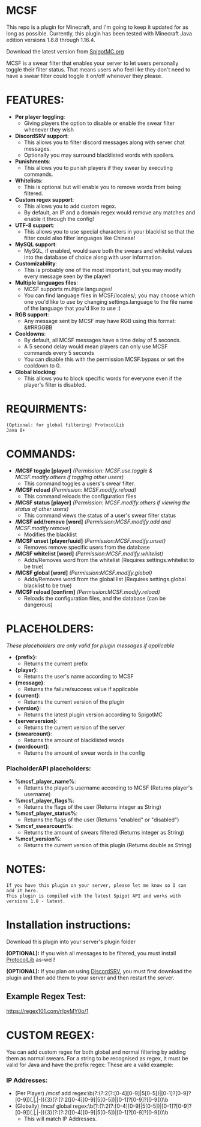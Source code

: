 # MCSF

This repo is a plugin for Minecraft, and I'm going to keep it updated for as long as possible. Currently, this plugin has been tested with Minecraft Java edition versions 1.8.8 through 1.16.4.

Download the latest version from [SpigotMC.org](https://www.spigotmc.org/resources/54115/)

MCSF is a swear filter that enables your server to let users personally toggle their filter status. That means users who feel like they don't need to have a swear filter could toggle it on/off whenever they please.
# FEATURES:
* **Per player toggling**:
  * Giving players the option to disable or enable the swear filter whenever they wish
* **DiscordSRV support**: 
  * This allows you to filter discord messages along with server chat messages. 
  * Optionally you may surround blacklisted words with spoilers.
* **Punishments**: 
  * This allows you to punish players if they swear by executing commands.
* **Whitelists**: 
  * This is optional but will enable you to remove words from being filtered.
* **Custom regex support**: 
  * This allows you to add custom regex. 
  * By default, an IP and a domain regex would remove any matches and enable it through the config!
* **UTF-8 support**: 
  * This allows you to use special characters in your blacklist so that the filter could also filter languages like Chinese!
* **MySQL support**: 
  * MySQL, if enabled, would save both the swears and whitelist values into the database of choice along with user information.
* **Customizability**: 
  * This is probably one of the most important, but you may modify every message seen by the player!
* **Multiple languages files**: 
  * MCSF supports multiple languages! 
  * You can find language files in MCSF/locales/; you may choose which one you'd like to use by changing settings.language to the file name of the language that you'd like to use :)
* **RGB support**: 
  * Any message sent by MCSF may have RGB using this format: &#RRGGBB
* **Cooldowns**: 
  * By default, all MCSF messages have a time delay of 5 seconds.
  * A 5 second delay would mean players can only use MCSF commands every 5 seconds
  * You can disable this with the permission MCSF.bypass or set the cooldown to 0.
* **Global blocking**: 
  * This allows you to block specific words for everyone even if the player's filter is disabled.

# REQUIRMENTS:

    (Optional: for global filtering) ProtocolLib
    Java 8+
# COMMANDS:

* **/MCSF toggle [player]** *(Permission: MCSF.use.toggle & MCSF.modify.others if toggling other users)* 
  * This command toggles a users's swear filter.
* **/MCSF reload** *(Permission: MCSF.modify.reload)* 
  * This command reloads the configuration files
* **/MCSF status [player]** *(Permission: MCSF.modify.others if viewing the status of other users)* 
  * This command views the status of a user's swear filter status
* **/MCSF add/remove [word]** *(Permission:MCSF.modify.add and MCSF.modify.remove)* 
  * Modifies the blacklist
* **/MCSF unset [player/uuid]** *(Permission:MCSF.modify.unset)* 
  * Removes remove specific users from the database
* **/MCSF whitelist [word]** *(Permission:MCSF.modify.whitelist)* 
  * Adds/Removes word from the whitelist (Requires settings.whitelist to be true)
* **/MCSF global [word]** *(Permission:MCSF.modify.global)* 
  * Adds/Removes word from the global list (Requires settings.global blacklist to be true)
* **/MCSF reload [confirm]** *(Permission:MCSF.modify.reload)* 
  * Reloads the configuration files, and the database (can be dangerous)

# PLACEHOLDERS:
*These placeholders are only valid for plugin messages if applicable*

* **{prefix}**: 
  * Returns the current prefix
* **{player}**:
  * Returns the user's name according to MCSF
* **{message}**:
  * Returns the failure/success value if applicable
* **{current}**:
  * Returns the current version of the plugin
* **{version}**:
  * Returns the latest plugin version according to SpigotMC
* **{serverversion}**:
  * Returns the current version of the server
* **{swearcount}**:
  * Returns the amount of blacklisted words
* **{wordcount}**:
  * Returns the amount of swear words in the config
  
### PlacholderAPI placeholders:
* **%mcsf_player_name%**:
  * Returns the player's username according to MCSF (Returns player's username)
* **%mcsf_player_flags%**:
  * Returns the flags of the user (Returns integer as String)
* **%mcsf_player_status%**:
  * Returns the flags of the user (Returns "enabled" or "disabled")
* **%mcsf_swearcount%**:
  * Returns the amount of swears filtered (Returns integer as String)
* **%mcsf_version%**:
  * Returns the current version of this plugin (Returns double as String)
    
# NOTES:

    If you have this plugin on your server, please let me know so I can add it here.
    This plugin is compiled with the latest Spigot API and works with versions 1.8 - latest.

# Installation instructions:

Download this plugin into your server's plugin folder

**(OPTIONAL):** If you wish all messages to be filtered, you must install [ProtocolLib](https://www.spigotmc.org/resources/1997/) as-well!

**(OPTIONAL):** If you plan on using [DiscordSRV](https://www.spigotmc.org/resources/18494/), you must first download the plugin and then add them to your server and then restart the server.

## Example Regex Test:
https://regex101.com/r/pvMY0o/1

# CUSTOM REGEX:
You can add custom regex for both global and normal filtering by adding them as normal swears.
For a string to be recognised as regex, it must be valid for Java and have the prefix regex:
These are a valid example:
  ### IP Addresses:
  * (Per Player) /mcsf add regex:\b(?:(?:2(?:[0-4][0-9]|5[0-5])|[0-1]?[0-9]?[0-9])(\.|,|-)){3}(?:(?:2([0-4][0-9]|5[0-5])|[0-1]?[0-9]?[0-9]))\b
  * (Globally) /mcsf global regex:\b(?:(?:2(?:[0-4][0-9]|5[0-5])|[0-1]?[0-9]?[0-9])(\.|,|-)){3}(?:(?:2([0-4][0-9]|5[0-5])|[0-1]?[0-9]?[0-9]))\b
    * This will match IP Addresses.